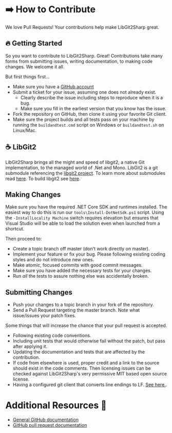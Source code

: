 # ➡️ How to Contribute

We love Pull Requests! Your contributions help make LibGit2Sharp great.

## 🔥 Getting Started

So you want to contribute to LibGit2Sharp. Great! Contributions take many forms from
submitting issues, writing documentation, to making code changes. We welcome it all.

But first things first...

* Make sure you have a [GitHub account](https://github.com/signup/free)
* Submit a ticket for your issue, assuming one does not already exist.
  * Clearly describe the issue including steps to reproduce when it is a bug.
  * Make sure you fill in the earliest version that you know has the issue.
* Fork the repository on GitHub, then clone it using your favorite Git client.
* Make sure the project builds and all tests pass on your machine by running
  the `buildandtest.cmd` script on Windows or `buildandtest.sh` on Linux/Mac.

## ☕️ LibGit2

LibGit2Sharp brings all the might and speed of libgit2, a native Git implementation, to the managed world of .Net and Mono.
LibGit2 is a git submodule referencing the [libgit2 project](https://github.com/libgit2/libgit2). To learn more about
submodules read [here](http://git-scm.com/book/en/v2/Git-Tools-Submodules).
To build libgit2 see [here](https://github.com/libgit2/libgit2sharp/wiki/How-to-build-x64-libgit2-and-LibGit2Sharp).

## Making Changes

Make sure you have the required .NET Core SDK and runtimes installed.
The easiest way to do this is run our `tools\Install-DotNetSdk.ps1` script.
Using the `-InstallLocality Machine` switch requires elevation but ensures
that Visual Studio will be able to load the solution even when launched from a shortcut.

Then proceed to:

* Create a topic branch off master (don't work directly on master).
* Implement your feature or fix your bug. Please following existing coding styles and do not introduce new ones.
* Make atomic, focused commits with good commit messages.
* Make sure you have added the necessary tests for your changes.
* Run _all_ the tests to assure nothing else was accidentally broken.

## Submitting Changes

* Push your changes to a topic branch in your fork of the repository.
* Send a Pull Request targeting the master branch. Note what issue/issues your patch fixes.

Some things that will increase the chance that your pull request is accepted.

* Following existing code conventions.
* Including unit tests that would otherwise fail without the patch, but pass after applying it.
* Updating the documentation and tests that are affected by the contribution.
* If code from elsewhere is used, proper credit and a link to the source should exist in the code comments.
  Then licensing issues can be checked against LibGit2Sharp's very permissive MIT based open source license.
* Having a configured git client that converts line endings to LF. [See here.](https://help.github.com/articles/dealing-with-line-endings/).
# Additional Resources 👋

* [General GitHub documentation](http://help.github.com/)
* [GitHub pull request documentation](https://help.github.com/articles/using-pull-requests/)
